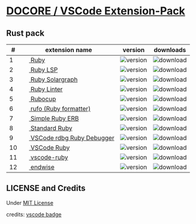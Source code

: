 # [DOCORE / VSCode Extension-Pack][docore-vscode-extension-pack-gh-repo]

## Rust pack

| #   | extension name                                                                                                                                                                                                                      | version                       | downloads                      |
| --- | ----------------------------------------------------------------------------------------------------------------------------------------------------------------------------------------------------------------------------------- | ----------------------------- | ------------------------------ |
| 1   | [<img src="https://rebornix.gallerycdn.vsassets.io/extensions/rebornix/ruby/0.28.1/1610064136833/Microsoft.VisualStudio.Services.Icons.Default" width="16" height="16" /> Ruby][l-ruby]                                             | ![version][v-ruby]            | ![download][d-ruby]            |
| 2   | [<img src="https://shopify.gallerycdn.vsassets.io/extensions/shopify/ruby-lsp/0.3.1/1683211477503/Microsoft.VisualStudio.Services.Icons.Default" width="16" height="16" /> Ruby LSP][l-ruby-lsp]                                    | ![version][v-ruby-lsp]        | ![download][d-ruby-lsp]        |
| 3   | [<img src="https://cdn.vsassets.io/v/M221_20230510.21/_content/Header/default_icon_128.png" width="16" height="16" /> Ruby Solargraph][l-ruby-solargraph]                                                                           | ![version][v-ruby-solargraph] | ![download][d-ruby-solargraph] |
| 4   | [<img src="https://hoovercj.gallerycdn.vsassets.io/extensions/hoovercj/ruby-linter/1.0.0/1474455294802/Microsoft.VisualStudio.Services.Icons.Default" width="16" height="16" /> Ruby Linter][l-ruby-linter]                         | ![version][v-ruby-linter]     | ![download][d-ruby-linter]     |
| 5   | [<img src="https://misogi.gallerycdn.vsassets.io/extensions/misogi/ruby-rubocop/0.8.6/1638698178515/Microsoft.VisualStudio.Services.Icons.Default" width="16" height="16" /> Rubocup][l-rubocup]                                    | ![version][v-rubocup]         | ![download][d-rubocup]         |
| 6   | [<img src="https://cdn.vsassets.io/v/M221_20230510.21/_content/Header/default_icon_128.png" width="16" height="16" /> rufo (Ruby formatter)][l-rufo]                                                                                | ![version][v-rufo]            | ![download][d-rufo]            |
| 7   | [<img src="https://vortizhe.gallerycdn.vsassets.io/extensions/vortizhe/simple-ruby-erb/0.2.1/1499014249246/Microsoft.VisualStudio.Services.Icons.Default" width="16" height="16" /> Simple Ruby ERB][l-simple-ruby-erb]             | ![version][v-simple-ruby-erb] | ![download][d-simple-ruby-erb] |
| 8   | [<img src="https://testdouble.gallerycdn.vsassets.io/extensions/testdouble/vscode-standard-ruby/0.0.15/1679838243011/Microsoft.VisualStudio.Services.Icons.Default" width="16" height="16" /> Standard Ruby][l-standard-ruby]       | ![version][v-standard-ruby]   | ![download][d-standard-ruby]   |
| 9   | [<img src="https://koichisasada.gallerycdn.vsassets.io/extensions/koichisasada/vscode-rdbg/0.2.0/1683603408464/Microsoft.VisualStudio.Services.Icons.Default" width="16" height="16" /> VSCode rdbg Ruby Debugger][l-ruby-debugger] | ![version][v-ruby-debugger]   | ![download][d-ruby-debugger]   |
| 10  | [<img src="https://wingrunr21.gallerycdn.vsassets.io/extensions/wingrunr21/vscode-ruby/0.28.0/1609890754461/Microsoft.VisualStudio.Services.Icons.Default" width="16" height="16" /> VSCode Ruby][l-vscode-ruby-1]                  | ![version][v-vscode-ruby-1]   | ![download][d-vscode-ruby-1]   |
| 11  | [<img src="https://fnando.gallerycdn.vsassets.io/extensions/fnando/ruby/0.0.1/1672348345858/Microsoft.VisualStudio.Services.Icons.Default" width="16" height="16" /> vscode-ruby][l-vscode-ruby-2]                                  | ![version][v-vscode-ruby-2]   | ![download][d-vscode-ruby-2]   |
| 12  | [<img src="https://kaiwood.gallerycdn.vsassets.io/extensions/kaiwood/endwise/1.5.1/1626649342950/Microsoft.VisualStudio.Services.Icons.Default" width="16" height="16" /> endwise][l-endwise]                                       | ![version][v-endwise]         | ![download][d-endwise]         |

<!-- links -->

[docore-vscode-extension-pack-gh-repo]: https://github.com/docore/vscode-extension-pack

<!-- ruby -->

[l-ruby]: https://marketplace.visualstudio.com/items?itemName=rebornix.ruby
[v-ruby]: https://vsmarketplacebadges.dev/version-short/rebornix.ruby.svg
[d-ruby]: https://vsmarketplacebadges.dev/downloads-short/rebornix.ruby.svg

<!-- ruby-lsp -->

[l-ruby-lsp]: https://marketplace.visualstudio.com/items?itemName=Shopify.ruby-lsp
[v-ruby-lsp]: https://vsmarketplacebadges.dev/version-short/Shopify.ruby-lsp.svg
[d-ruby-lsp]: https://vsmarketplacebadges.dev/downloads-short/Shopify.ruby-lsp.svg

<!-- ruby-solargraph -->

[l-ruby-solargraph]: https://marketplace.visualstudio.com/items?itemName=castwide.solargraph
[v-ruby-solargraph]: https://vsmarketplacebadges.dev/version-short/castwide.solargraph.svg
[d-ruby-solargraph]: https://vsmarketplacebadges.dev/downloads-short/castwide.solargraph.svg

<!-- hoovercj.ruby-linter -->

[l-ruby-linter]: https://marketplace.visualstudio.com/items?itemName=hoovercj.ruby-linter
[v-ruby-linter]: https://vsmarketplacebadges.dev/version-short/hoovercj.ruby-linter.svg
[d-ruby-linter]: https://vsmarketplacebadges.dev/downloads-short/hoovercj.ruby-linter.svg

<!-- misogi.ruby-rubocop -->

[l-rubocup]: https://marketplace.visualstudio.com/items?itemName=misogi.ruby-rubocop
[v-rubocup]: https://vsmarketplacebadges.dev/version-short/misogi.ruby-rubocop.svg
[d-rubocup]: https://vsmarketplacebadges.dev/downloads-short/misogi.ruby-rubocop.svg

<!-- mbessey.vscode-rufo -->

[l-rufo]: https://marketplace.visualstudio.com/items?itemName=mbessey.vscode-rufo
[v-rufo]: https://vsmarketplacebadges.dev/version-short/mbessey.vscode-rufo.svg
[d-rufo]: https://vsmarketplacebadges.dev/downloads-short/mbessey.vscode-rufo.svg

<!-- vortizhe.simple-ruby-erb -->

[l-simple-ruby-erb]: https://marketplace.visualstudio.com/items?itemName=vortizhe.simple-ruby-erb
[v-simple-ruby-erb]: https://vsmarketplacebadges.dev/version-short/vortizhe.simple-ruby-erb.svg
[d-simple-ruby-erb]: https://vsmarketplacebadges.dev/downloads-short/vortizhe.simple-ruby-erb.svg

<!-- testdouble.vscode-standard-ruby -->

[l-standard-ruby]: https://marketplace.visualstudio.com/items?itemName=testdouble.vscode-standard-ruby
[v-standard-ruby]: https://vsmarketplacebadges.dev/version-short/testdouble.vscode-standard-ruby.svg
[d-standard-ruby]: https://vsmarketplacebadges.dev/downloads-short/testdouble.vscode-standard-ruby.svg

<!-- KoichiSasada.vscode-rdbg -->

[l-ruby-debugger]: https://marketplace.visualstudio.com/items?itemName=KoichiSasada.vscode-rdbg
[v-ruby-debugger]: https://vsmarketplacebadges.dev/version-short/KoichiSasada.vscode-rdbg.svg
[d-ruby-debugger]: https://vsmarketplacebadges.dev/downloads-short/KoichiSasada.vscode-rdbg.svg

<!-- wingrunr21.vscode-ruby -->

[l-vscode-ruby-1]: https://marketplace.visualstudio.com/items?itemName=wingrunr21.vscode-ruby
[v-vscode-ruby-1]: https://vsmarketplacebadges.dev/version-short/wingrunr21.vscode-ruby.svg
[d-vscode-ruby-1]: https://vsmarketplacebadges.dev/downloads-short/wingrunr21.vscode-ruby.svg

<!-- fnando.ruby -->

[l-vscode-ruby-2]: https://marketplace.visualstudio.com/items?itemName=fnando.ruby
[v-vscode-ruby-2]: https://vsmarketplacebadges.dev/version-short/fnando.ruby.svg
[d-vscode-ruby-2]: https://vsmarketplacebadges.dev/downloads-short/fnando.ruby.svg

<!-- kaiwood.endwise -->

[l-endwise]: https://marketplace.visualstudio.com/items?itemName=kaiwood.endwise
[v-endwise]: https://vsmarketplacebadges.dev/version-short/kaiwood.endwise.svg
[d-endwise]: https://vsmarketplacebadges.dev/downloads-short/kaiwood.endwise.svg

## LICENSE and Credits

Under [MIT License](./LICENSE)

credits: [vscode badge](https://vsmarketplacebadges.dev/)
